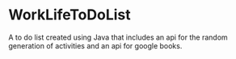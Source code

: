 # WorkLifeToDoList
A to do list created using Java that includes an api for the random generation of activities and an api for google books.
